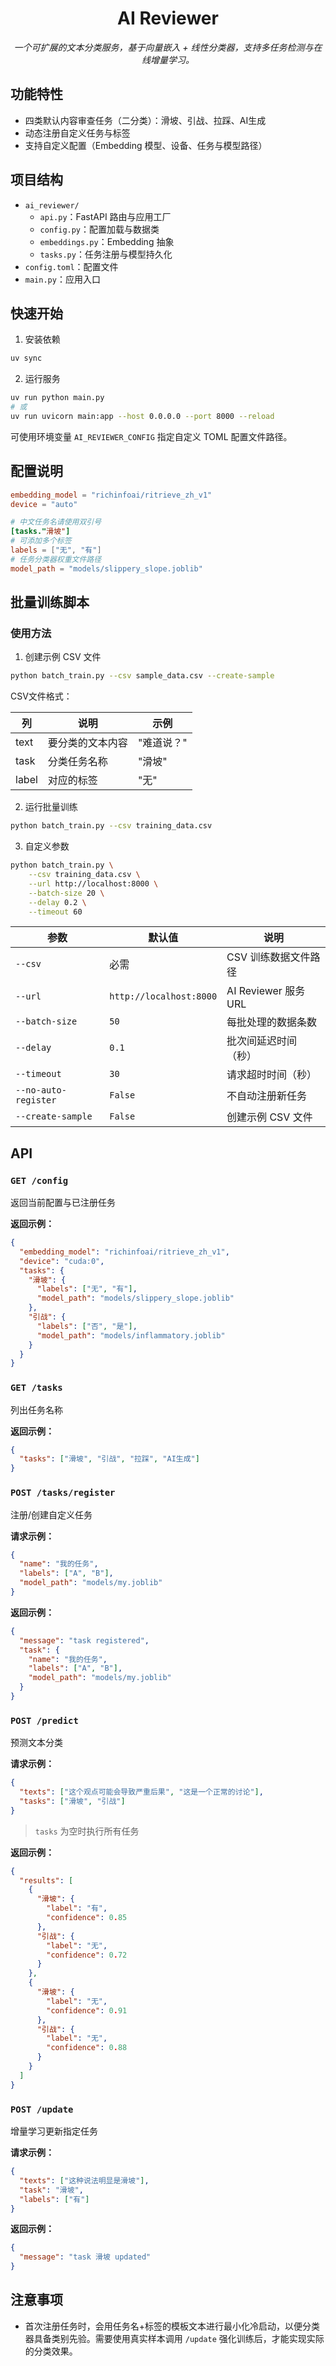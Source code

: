 <div align="center">

# AI Reviewer

_一个可扩展的文本分类服务，基于向量嵌入 + 线性分类器，支持多任务检测与在线增量学习。_

</div>

## 功能特性

- 四类默认内容审查任务（二分类）：滑坡、引战、拉踩、AI生成
- 动态注册自定义任务与标签
- 支持自定义配置（Embedding 模型、设备、任务与模型路径）

## 项目结构

- `ai_reviewer/`
  - `api.py`：FastAPI 路由与应用工厂
  - `config.py`：配置加载与数据类
  - `embeddings.py`：Embedding 抽象
  - `tasks.py`：任务注册与模型持久化
- `config.toml`：配置文件
- `main.py`：应用入口

## 快速开始

1. 安装依赖

```bash
uv sync
```

2. 运行服务

```bash
uv run python main.py
# 或
uv run uvicorn main:app --host 0.0.0.0 --port 8000 --reload
```

可使用环境变量 `AI_REVIEWER_CONFIG` 指定自定义 TOML 配置文件路径。

## 配置说明

```toml
embedding_model = "richinfoai/ritrieve_zh_v1"
device = "auto"

# 中文任务名请使用双引号
[tasks."滑坡"]
# 可添加多个标签
labels = ["无", "有"]
# 任务分类器权重文件路径
model_path = "models/slippery_slope.joblib"

```

## 批量训练脚本

### 使用方法

1. 创建示例 CSV 文件

```bash
python batch_train.py --csv sample_data.csv --create-sample
```

CSV文件格式：

| 列 | 说明 | 示例 |
|-----|------|------|
| text | 要分类的文本内容 | "难道说？" |
| task | 分类任务名称 | "滑坡" |
| label | 对应的标签 | "无" |

2. 运行批量训练

```bash
python batch_train.py --csv training_data.csv
```

3. 自定义参数

```bash
python batch_train.py \
    --csv training_data.csv \
    --url http://localhost:8000 \
    --batch-size 20 \
    --delay 0.2 \
    --timeout 60
```

| 参数 | 默认值 | 说明 |
|-----|--------|------|
| `--csv` | 必需 | CSV 训练数据文件路径 |
| `--url` | `http://localhost:8000` | AI Reviewer 服务 URL |
| `--batch-size` | `50` | 每批处理的数据条数 |
| `--delay` | `0.1` | 批次间延迟时间（秒） |
| `--timeout` | `30` | 请求超时时间（秒） |
| `--no-auto-register` | `False` | 不自动注册新任务 |
| `--create-sample` | `False` | 创建示例 CSV 文件 |

## API

### `GET /config`

返回当前配置与已注册任务

**返回示例：**

```json
{
  "embedding_model": "richinfoai/ritrieve_zh_v1",
  "device": "cuda:0",
  "tasks": {
    "滑坡": {
      "labels": ["无", "有"],
      "model_path": "models/slippery_slope.joblib"
    },
    "引战": {
      "labels": ["否", "是"],
      "model_path": "models/inflammatory.joblib"
    }
  }
}
```

### `GET /tasks`

列出任务名称

**返回示例：**

```json
{
  "tasks": ["滑坡", "引战", "拉踩", "AI生成"]
}
```

### `POST /tasks/register`

注册/创建自定义任务

**请求示例：**

```json
{
  "name": "我的任务",
  "labels": ["A", "B"],
  "model_path": "models/my.joblib"
}
```

**返回示例：**

```json
{
  "message": "task registered",
  "task": {
    "name": "我的任务",
    "labels": ["A", "B"],
    "model_path": "models/my.joblib"
  }
}
```

### `POST /predict`

预测文本分类

**请求示例：**

```json
{
  "texts": ["这个观点可能会导致严重后果", "这是一个正常的讨论"],
  "tasks": ["滑坡", "引战"]
}
```

> `tasks` 为空时执行所有任务

**返回示例：**

```json
{
  "results": [
    {
      "滑坡": {
        "label": "有",
        "confidence": 0.85
      },
      "引战": {
        "label": "无",
        "confidence": 0.72
      }
    },
    {
      "滑坡": {
        "label": "无",
        "confidence": 0.91
      },
      "引战": {
        "label": "无",
        "confidence": 0.88
      }
    }
  ]
}
```

### `POST /update`

增量学习更新指定任务

**请求示例：**

```json
{
  "texts": ["这种说法明显是滑坡"],
  "task": "滑坡",
  "labels": ["有"]
}
```

**返回示例：**

```json
{
  "message": "task 滑坡 updated"
}
```

## 注意事项

- 首次注册任务时，会用任务名+标签的模板文本进行最小化冷启动，以便分类器具备类别先验。需要使用真实样本调用 `/update` 强化训练后，才能实现实际的分类效果。
